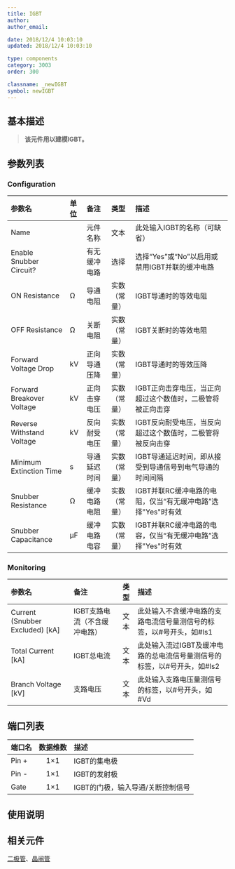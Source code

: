 ```yaml
---
title: IGBT
author: 
author_email:

date: 2018/12/4 10:03:10
updated: 2018/12/4 10:03:10

type: components
category: 3003
order: 300

classname: _newIGBT
symbol: newIGBT
---
```

## 基本描述


> **该元件用以建模IGBT。**

## 参数列表
### Configuration
| 参数名 | 单位 | 备注 | 类型 | 描述 |
| :--- | :--- | :--- | :--: | :--- |
| Name |  | 元件名称 | 文本 | 此处输入IGBT的名称（可缺省） |
| Enable Snubber Circuit? |  | 有无缓冲电路 | 选择 | 选择“Yes”或“No”以启用或禁用IGBT并联的缓冲电路 |
| ON Resistance | Ω | 导通电阻 | 实数（常量） | IGBT导通时的等效电阻 |
| OFF Resistance | Ω | 关断电阻 | 实数（常量） | IGBT关断时的等效电阻 |
| Forward Voltage Drop | kV | 正向导通压降 | 实数（常量） | IGBT导通时的等效压降 |
| Forward Breakover Voltage | kV | 正向击穿电压 | 实数（常量） | IGBT正向击穿电压，当正向超过这个数值时，二极管将被正向击穿 |
| Reverse Withstand Voltage | kV | 反向耐受电压 | 实数（常量） | IGBT反向耐受电压，当反向超过这个数值时，二极管将被反向击穿 |
| Minimum Extinction Time | s | 导通延迟时间 | 实数（常量） | IGBT导通延迟时间，即从接受到导通信号到电气导通的时间间隔 |
| Snubber Resistance | Ω | 缓冲电路电阻 | 实数（常量） | IGBT并联RC缓冲电路的电阻，仅当“有无缓冲电路”选择"Yes"时有效 |
| Snubber Capacitance | μF | 缓冲电路电容 | 实数（常量） | IGBT并联RC缓冲电路的电容，仅当“有无缓冲电路”选择"Yes"时有效 |

### Monitoring
| 参数名 | 备注 | 类型 | 描述 |
| :--- | :--- | :--: | :--- |
| Current (Snubber Excluded) \[kA\] | IGBT支路电流（不含缓冲电路） | 文本 | 此处输入不含缓冲电路的支路电流信号量测信号的标签，以#号开头，如#Is1 |
| Total Current \[kA\] | IGBT总电流 | 文本 | 此处输入流过IGBT及缓冲电路的总电流信号量测信号的标签，以#号开头，如#Is2 |
| Branch Voltage \[kV\] | 支路电压 | 文本 | 此处输入支路电压量测信号的标签，以#号开头，如#Vd |


## 端口列表

| 端口名 | 数据维数 | 描述 |
| :--- | :--:  | :--- |
| Pin + | 1×1 |IGBT的集电极 |
| Pin - | 1×1 |IGBT的发射极 |
| Gate | 1×1 |IGBT的门极，输入导通/关断控制信号 |

## 使用说明



## 相关元件

[二极管](comp_newDiode.md)、[晶闸管](comp_newThyristor.md)
